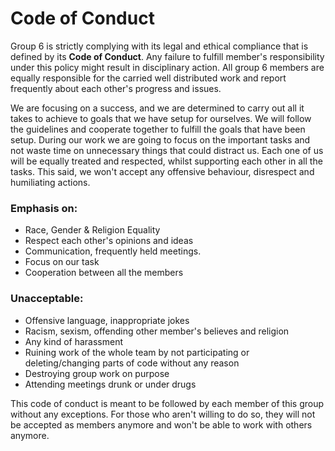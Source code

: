 # Code of Conduct

Group 6 is strictly complying with its legal and ethical compliance that is defined by its **Code of Conduct**. 
Any failure to fulfill member's responsibility under this policy might result in disciplinary action.
All group 6 members are equally responsible for the carried well distributed work and report frequently 
about each other's progress and issues.

We are focusing on a success, and we are determined to carry out all it takes to achieve to goals that we have 
setup for ourselves. We will follow the guidelines and cooperate together to fulfill the goals that have been setup.
During our work we are going to focus on the important tasks and not waste time on unnecessary things that could distract
us. Each one of us will be equally treated and respected, whilst supporting each other in all the tasks. This said,
we won't accept any offensive behaviour, disrespect and humiliating actions.

### Emphasis on:
- Race, Gender & Religion Equality
- Respect each other's opinions and ideas
- Communication, frequently held meetings.
- Focus on our task
- Cooperation between all the members

### Unacceptable:
- Offensive language, inappropriate jokes 
- Racism, sexism, offending other member's believes and religion
- Any kind of harassment
- Ruining work of the whole team by not participating or deleting/changing parts of code without any reason
- Destroying group work on purpose
- Attending meetings drunk or under drugs


This code of conduct is meant to be followed by each member of this group without any exceptions.
For those who aren't willing to do so, they will not be accepted as members anymore and won't be able to
work with others anymore.